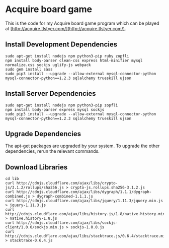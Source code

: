 # Acquire board game

This is the code for my Acquire board game program which can be played at [http://acquire.tlstyer.com/](http://acquire.tlstyer.com/).

## Install Development Dependencies

    sudo apt-get install nodejs npm python3-pip ruby zopfli
    npm install body-parser clean-css express html-minifier mysql normalize.css sockjs uglify-js webpack
    sudo gem install sass
    sudo pip3 install --upgrade --allow-external mysql-connector-python mysql-connector-python==1.2.3 sqlalchemy trueskill ujson

## Install Server Dependencies

    sudo apt-get install nodejs npm python3-pip zopfli
    npm install body-parser express mysql sockjs
    sudo pip3 install --upgrade --allow-external mysql-connector-python mysql-connector-python==1.2.3 sqlalchemy trueskill ujson

## Upgrade Dependencies

The apt-get packages are upgraded by your system. To upgrade the other dependencies, rerun the relevant commands.

## Download Libraries

    cd lib
    curl http://cdnjs.cloudflare.com/ajax/libs/crypto-js/3.1.2/rollups/sha256.js > crypto-js.rollups.sha256-3.1.2.js
    curl http://cdnjs.cloudflare.com/ajax/libs/dygraph/1.1.1/dygraph-combined.js > dygraph-combined-1.1.1.js
    curl http://cdnjs.cloudflare.com/ajax/libs/jquery/1.11.3/jquery.min.js > jquery-1.11.3.js
    curl http://cdnjs.cloudflare.com/ajax/libs/history.js/1.8/native.history.min.js > native.history-1.8.js
    curl http://cdnjs.cloudflare.com/ajax/libs/sockjs-client/1.0.0/sockjs.min.js > sockjs-1.0.0.js
    curl http://cdnjs.cloudflare.com/ajax/libs/stacktrace.js/0.6.4/stacktrace.min.js > stacktrace-0.6.4.js
